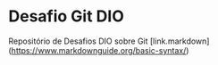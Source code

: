 # Desafio Git DIO
Repositório de Desafios DIO sobre Git 
[link.markdown] (https://www.markdownguide.org/basic-syntax/)
